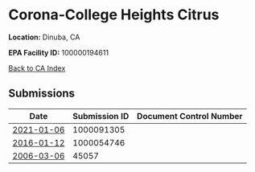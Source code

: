 # Corona-College Heights Citrus

**Location:** Dinuba, CA

**EPA Facility ID:** 100000194611

[Back to CA Index](../../index.md)

## Submissions

| Date | Submission ID | Document Control Number |
|------|--------------|-------------------------|
| [2021-01-06](submissions/1000091305.md) | 1000091305 |  |
| [2016-01-12](submissions/1000054746.md) | 1000054746 |  |
| [2006-03-06](submissions/45057.md) | 45057 |  |

